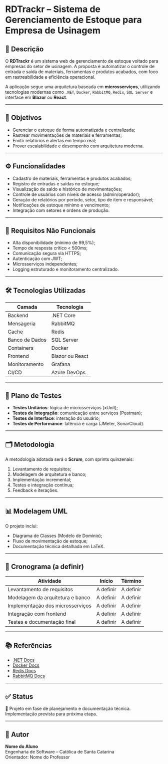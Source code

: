# RDTrackr – Sistema de Gerenciamento de Estoque para Empresa de Usinagem

## 📘 Descrição

O **RDTrackr** é um sistema web de gerenciamento de estoque voltado para empresas do setor de usinagem. A proposta é automatizar o controle de entrada e saída de materiais, ferramentas e produtos acabados, com foco em rastreabilidade e eficiência operacional.

A aplicação segue uma arquitetura baseada em **microsserviços**, utilizando tecnologias modernas como `.NET`, `Docker`, `RabbitMQ`, `Redis`, `SQL Server` e interface em **Blazor** ou **React**.

---

## 🚀 Objetivos

- Gerenciar o estoque de forma automatizada e centralizada;
- Rastrear movimentações de materiais e ferramentas;
- Emitir relatórios e alertas em tempo real;
- Prover escalabilidade e desempenho com arquitetura moderna.

---

## ⚙️ Funcionalidades

- Cadastro de materiais, ferramentas e produtos acabados;
- Registro de entradas e saídas no estoque;
- Visualização de saldo e histórico de movimentações;
- Controle de usuários com níveis de acesso (admin/operador);
- Geração de relatórios por período, setor, tipo de item e responsável;
- Notificações de estoque mínimo e vencimento;
- Integração com setores e ordens de produção.

---

## 🔐 Requisitos Não Funcionais

- Alta disponibilidade (mínimo de 99,5%);
- Tempo de resposta crítico < 500ms;
- Comunicação segura via HTTPS;
- Autenticação com JWT;
- Microsserviços independentes;
- Logging estruturado e monitoramento centralizado.

---

## 🛠️ Tecnologias Utilizadas

| Camada         | Tecnologia              |
|----------------|--------------------------|
| Backend        | .NET Core                |
| Mensageria     | RabbitMQ                 |
| Cache          | Redis                    |
| Banco de Dados | SQL Server               |
| Containers     | Docker                   |
| Frontend       | Blazor ou React          |
| Monitoramento  | Grafana                  |
| CI/CD          | Azure DevOps             |

---

## 🧪 Plano de Testes

- **Testes Unitários**: lógica de microsserviços (xUnit);
- **Testes de Integração**: comunicação entre serviços (Postman);
- **Testes de Interface**: interação do usuário;
- **Testes de Performance**: latência e carga (JMeter, SonarCloud).

---

## 🗂️ Metodologia

A metodologia adotada será o **Scrum**, com sprints quinzenais:

1. Levantamento de requisitos;
2. Modelagem de arquitetura e banco;
3. Implementação incremental;
4. Testes e integração contínua;
5. Feedback e iterações.

---

## 📊 Modelagem UML

O projeto inclui:
- Diagrama de Classes (Modelo de Domínio);
- Fluxo de movimentação de estoque;
- Documentação técnica detalhada em LaTeX.

---

## 📅 Cronograma (a definir)

| Atividade                               | Início    | Término   |
|----------------------------------------|-----------|-----------|
| Levantamento de requisitos             | A definir | A definir |
| Modelagem da arquitetura e banco       | A definir | A definir |
| Implementação dos microsserviços       | A definir | A definir |
| Integração com frontend                | A definir | A definir |
| Testes e documentação final            | A definir | A definir |

---

## 📚 Referências

- [.NET Docs](https://learn.microsoft.com/dotnet/)
- [Docker Docs](https://docs.docker.com/)
- [Redis Docs](https://redis.io/docs/)
- [RabbitMQ Docs](https://www.rabbitmq.com/documentation.html)

---

## ✅ Status

📌 Projeto em fase de planejamento e documentação técnica. Implementação prevista para próxima etapa.

---

## 👤 Autor

**Nome do Aluno**  
Engenharia de Software – Católica de Santa Catarina  
Orientador: Nome do Professor

